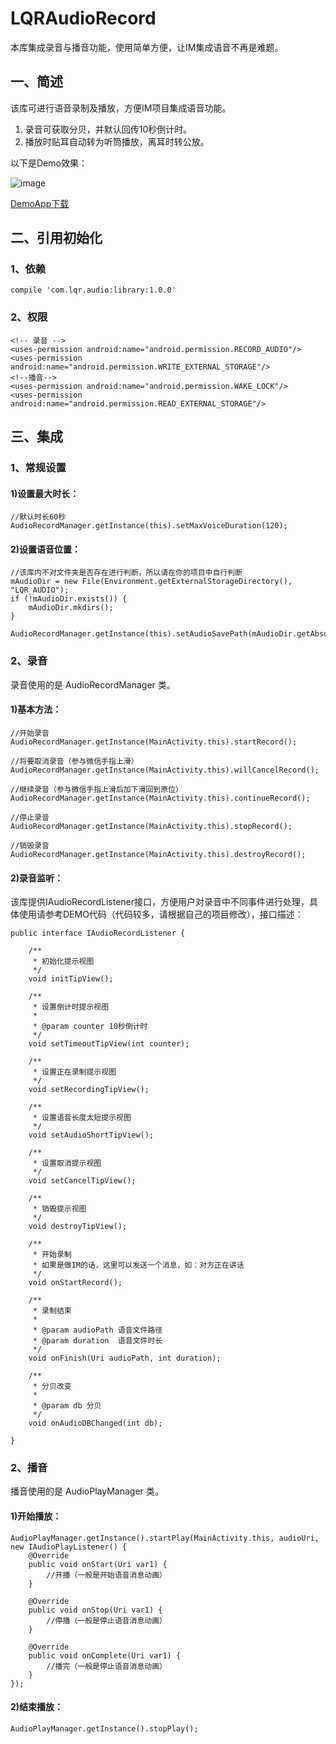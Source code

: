 # LQRAudioRecord
本库集成录音与播音功能，使用简单方便，让IM集成语音不再是难题。


## 一、简述
该库可进行语音录制及播放，方便IM项目集成语音功能。

1. 录音可获取分贝，并默认回传10秒倒计时。
1. 播放时贴耳自动转为听筒播放，离耳时转公放。


以下是Demo效果：

![image](/screenshots/1.gif)

[DemoApp下载](app-debug.apk)



## 二、引用初始化
### 1、依赖

	compile 'com.lqr.audio:library:1.0.0'

### 2、权限

    <!-- 录音 -->
    <uses-permission android:name="android.permission.RECORD_AUDIO"/>
    <uses-permission android:name="android.permission.WRITE_EXTERNAL_STORAGE"/>
    <!--播音-->
    <uses-permission android:name="android.permission.WAKE_LOCK"/>
    <uses-permission android:name="android.permission.READ_EXTERNAL_STORAGE"/>

## 三、集成

### 1、常规设置
#### 1)设置最大时长：

	//默认时长60秒
	AudioRecordManager.getInstance(this).setMaxVoiceDuration(120);


#### 2)设置语音位置：

	//该库内不对文件夹是否存在进行判断，所以请在你的项目中自行判断
    mAudioDir = new File(Environment.getExternalStorageDirectory(), "LQR_AUDIO");
    if (!mAudioDir.exists()) {
        mAudioDir.mkdirs();
    }

    AudioRecordManager.getInstance(this).setAudioSavePath(mAudioDir.getAbsolutePath());

### 2、录音

录音使用的是 AudioRecordManager 类。

#### 1)基本方法：

	//开始录音
	AudioRecordManager.getInstance(MainActivity.this).startRecord();
	
	//将要取消录音（参与微信手指上滑）
	AudioRecordManager.getInstance(MainActivity.this).willCancelRecord();
	
	//继续录音（参与微信手指上滑后加下滑回到原位）
	AudioRecordManager.getInstance(MainActivity.this).continueRecord();
	
	//停止录音
	AudioRecordManager.getInstance(MainActivity.this).stopRecord();
	
	//销毁录音
	AudioRecordManager.getInstance(MainActivity.this).destroyRecord();

#### 2)录音监听：
该库提供IAudioRecordListener接口，方便用户对录音中不同事件进行处理，具体使用请参考DEMO代码（代码较多，请根据自己的项目修改），接口描述：

	public interface IAudioRecordListener {
	
	    /**
	     * 初始化提示视图
	     */
	    void initTipView();
	
	    /**
	     * 设置倒计时提示视图
	     *
	     * @param counter 10秒倒计时
	     */
	    void setTimeoutTipView(int counter);
	
	    /**
	     * 设置正在录制提示视图
	     */
	    void setRecordingTipView();
	
	    /**
	     * 设置语音长度太短提示视图
	     */
	    void setAudioShortTipView();
	
	    /**
	     * 设置取消提示视图
	     */
	    void setCancelTipView();
	
	    /**
	     * 销毁提示视图
	     */
	    void destroyTipView();
	
	    /**
	     * 开始录制
	     * 如果是做IM的话，这里可以发送一个消息，如：对方正在讲话
	     */
	    void onStartRecord();
	
	    /**
	     * 录制结束
	     *
	     * @param audioPath 语音文件路径
	     * @param duration  语音文件时长
	     */
	    void onFinish(Uri audioPath, int duration);
	
	    /**
	     * 分贝改变
	     *
	     * @param db 分贝
	     */
	    void onAudioDBChanged(int db);
	
	}


### 2、播音

播音使用的是 AudioPlayManager 类。

#### 1)开始播放：

	AudioPlayManager.getInstance().startPlay(MainActivity.this, audioUri, new IAudioPlayListener() {
	    @Override
	    public void onStart(Uri var1) {
	        //开播（一般是开始语音消息动画）
	    }
	
	    @Override
	    public void onStop(Uri var1) {
	        //停播（一般是停止语音消息动画）
	    }
	
	    @Override
	    public void onComplete(Uri var1) {
	        //播完（一般是停止语音消息动画）
	    }
	});

#### 2)结束播放：

	AudioPlayManager.getInstance().stopPlay();
